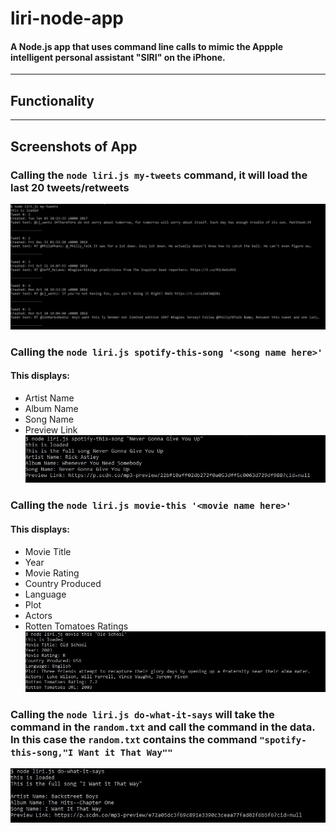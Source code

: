 # liri-node-app

#### A Node.js app that uses command line calls to mimic the Appple intelligent personal assistant "SIRI" on the iPhone. 
***
## Functionality

***
## Screenshots of App

### Calling the `node liri.js my-tweets` command, it will load the last 20 tweets/retweets 
![Tweets](./screenShots/tweets.JPG)

### Calling the `node liri.js spotify-this-song '<song name here>'`
#### This displays:
* Artist Name
* Album Name
* Song Name
* Preview Link
![Spotify](./screenShots/Spotify.JPG)

### Calling the `node liri.js movie-this '<movie name here>'`
#### This displays:
* Movie Title
* Year 
* Movie Rating
* Country Produced
* Language
* Plot
* Actors
* Rotten Tomatoes Ratings
![omdb](./screenShots/omdb.JPG)

### Calling the `node liri.js do-what-it-says` will take the command in the `random.txt` and call the command in the data. In this case the `random.txt` contains the command `"spotify-this-song,"I Want it That Way""`
![Do_it](./screenShots/Do-It.JPG)
